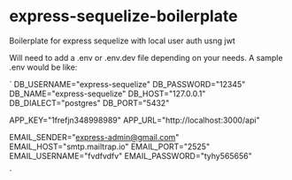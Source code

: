 # express-sequelize-boilerplate
Boilerplate for express sequelize with local user auth usng jwt

Will need to add a .env or .env.dev file depending on  your needs. A sample .env would be like:

`
DB_USERNAME="express-sequelize"
DB_PASSWORD="12345"
DB_NAME="express-sequelize"
DB_HOST="127.0.0.1"
DB_DIALECT="postgres"
DB_PORT="5432"

APP_KEY="1frefjn348998989"
APP_URL="http://localhost:3000/api"

EMAIL_SENDER="express-admin@gmail.com"
EMAIL_HOST="smtp.mailtrap.io"
EMAIL_PORT="2525"
EMAIL_USERNAME="fvdfvdfv"
EMAIL_PASSWORD="tyhy565656"

`
